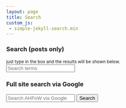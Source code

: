 ```yaml
---
layout: page
title: Search
custom_js:
 - simple-jekyll-search.min
---
```

<form>
  <div class="form-group">
    <label for="searchInput"><h3>Search (posts only)</h3></label>
    <small id="searchHelp" class="form-text text-muted">just type in the box and the results will be shown below.</small>
<div class="input-group mb-3">
  <span class="input-group-text" id="basic-addon1"><i class="bi bi-search"></i></span>
  <input  class="form-control form-control-lg" type="text" class="form-control" id="searchInput" placeholder="Search terms" aria-describedby="searchHelp">
</div>
  </div>
</form>


<ul id="searchResults" class="list-group list-group-flush"></ul>


<form onsubmit="event.preventDefault();document.location.href='https://www.google.com/search?q=site%3Awww.fullofwishes.co.uk%20'+document.getElementById('q').value;">
  <div class="form-group">
    <label for="GsearchInput"><h3> Full site search via Google</h3></label>
<div class="input-group mb-3">
  <span class="input-group-text" id="basic-addon1"><i class="bi bi-search"></i></span>
  <input  class="form-control form-control-lg" type="text" class="form-control" id="q" placeholder="Search AHFoW via Google" aria-describedby="GsearchHelp">
    <button class="btn btn-outline-secondary" type="submit" id="button-addon2">Search</button>
</div>
  </div>
</form>

<script src="/js/simple-jekyll-search.min.js?202312240956"></script>
<script>
var sjs = SimpleJekyllSearch({
  searchInput: document.getElementById('searchInput'),
  resultsContainer: document.getElementById('searchResults'),
  json: '/search-min.json',
  searchResultTemplate: '<li class="list-group-item"><a href="https://www.fullofwishes.co.uk{url}">{series-title}{title}</a></li>',
  limit: 30
})
</script>
